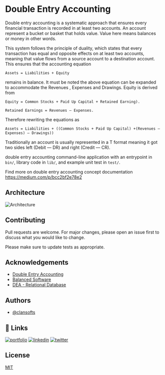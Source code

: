 # Double Entry Accounting

Double entry accounting is a systematic approach that ensures every financial transaction is recorded in at least two accounts. An account represent a bucket or basket that holds value. Value here means balances or money in other words.

This system follows the principle of duality, which states that every transaction has equal and opposite effects on at least two accounts, meaning that value flows from a source account to a destination account. This ensures that the accounting equation

    Assets = Liabilities + Equity

remains in balance. It must be noted the above equation can be expanded to accommodate the Revenues , Expenses and Drawings. Equity is derived from

    Equity = Common Stocks + Paid Up Capital + Retained Earning).

    Retained Earnings = Revenues — Expenses.

Therefore rewriting the equations as

    Assets = Liabilities + ((Common Stocks + Paid Up Capital) +(Revenues — Expenses) — Drawings))

Traditionally an account is usually represented in a T format meaning it got two sides left (Debit — DR) and right (Credit — CR).

double entry accounting command-line application with an entrypoint in `bin/`, library code
in `lib/`, and example unit test in `test/`.

Find more  on double entry accounting concept documentation https://medium.com/p/bcc2bf2e78e2

## Architecture

![Architecture](https://miro.medium.com/v2/resize:fit:640/format:webp/1*xAGhX70qN9iQxjkTCtihDA.png)

## Contributing

Pull requests are welcome. For major changes, please open an issue first
to discuss what you would like to change.

Please make sure to update tests as appropriate.

## Acknowledgements

 - [Double Entry Accounting](https://www.investopedia.com/terms/d/double-entry.asp)
 - [Balanced Software](https://www.balanced.software/generate-reports-from-the-ledger/)
 - [DEA - Relational Database](https://medium.com/@RobertKhou/double-entry-accounting-in-a-relational-database-2b7838a5d7f8)

## Authors

- [@clansofts](https://www.github.com/clansofts)

## 🔗 Links
[![portfolio](https://img.shields.io/badge/my_portfolio-000?style=for-the-badge&logo=ko-fi&logoColor=white)](https://sotiwa.web.app/)
[![linkedin](https://img.shields.io/badge/linkedin-0A66C2?style=for-the-badge&logo=linkedin&logoColor=white)](https://www.linkedin.com/in/samuel-mwaura-14592131/)
[![twitter](https://img.shields.io/badge/twitter-1DA1F2?style=for-the-badge&logo=twitter&logoColor=white)](https://twitter.com/SammieMwaorer)

## License

[MIT](https://choosealicense.com/licenses/mit/)